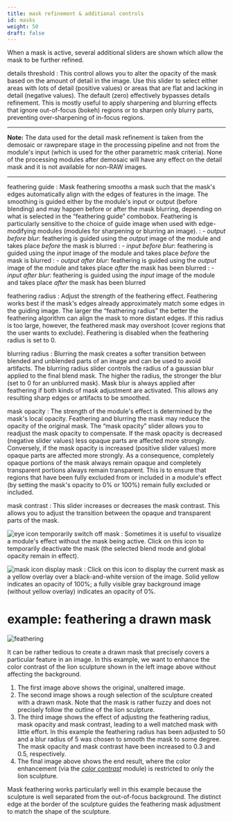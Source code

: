 ```yaml
---
title: mask refinement & additional controls
id: masks
weight: 50
draft: false
---
```


When a mask is active, several additional sliders are shown which allow the mask to be further refined.

details threshold
: This control allows you to alter the opacity of the mask based on the amount of detail in the image. Use this slider to select either areas with lots of detail (positive values) or areas that are flat and lacking in detail (negative values). The default (zero) effectively bypasses details refinement. This is mostly useful to apply sharpening and blurring effects that ignore out-of-focus (bokeh) regions or to sharpen only blurry parts, preventing over-sharpening of in-focus regions.

---

**Note:** The data used for the detail mask refinement is taken from the demosaic or rawprepare stage in the processing pipeline and not from the module's input (which is used for the other parametric mask criteria). None of the processing modules after demosaic will have any effect on the detail mask and it is not available for non-RAW images.

---

feathering guide
: Mask feathering smooths a mask such that the mask's edges automatically align with the edges of features in the image. The smoothing is guided either by the module's input or output (before blending) and may happen before or after the mask blurring, depending on what is selected in the “feathering guide” combobox. Feathering is particularly sensitive to the choice of guide image when used with edge-modifying modules (modules for sharpening or blurring an image).
: - _output before blur_: feathering is guided using the _output_ image of the module and takes place _before_ the mask is blurred
: - _input before blur_: feathering is guided using the _input_ image of the module and takes place _before_ the mask is blurred
: - _output after blur_: feathering is guided using the _output_ image of the module and takes place _after_ the mask has been blurred
: - _input after blur_: feathering is guided using the _input_ image of the module and takes place _after_ the mask has been blurred

feathering radius
: Adjust the strength of the feathering effect. Feathering works best if the mask's edges already approximately match some edges in the guiding image. The larger the “feathering radius” the better the feathering algorithm can align the mask to more distant edges. If this radius is too large, however, the feathered mask may overshoot (cover regions that the user wants to exclude). Feathering is disabled when the feathering radius is set to 0.

blurring radius
: Blurring the mask creates a softer transition between blended and unblended parts of an image and can be used to avoid artifacts. The blurring radius slider controls the radius of a gaussian blur applied to the final blend mask. The higher the radius, the stronger the blur (set to 0 for an unblurred mask). Mask blur is always applied after feathering if both kinds of mask adjustment are activated. This allows any resulting sharp edges or artifacts to be smoothed.

mask opacity
: The strength of the module's effect is determined by the mask's local opacity. Feathering and blurring the mask may reduce the opacity of the original mask. The “mask opacity” slider allows you to readjust the mask opacity to compensate. If the mask opacity is decreased (negative slider values) less opaque parts are affected more strongly. Conversely, if the mask opacity is increased (positive slider values) more opaque parts are affected more strongly. As a consequence, completely opaque portions of the mask always remain opaque and completely transparent portions always remain transparent. This is to ensure that regions that have been fully excluded from or included in a module's effect (by setting the mask's opacity to 0% or 100%) remain fully excluded or included.

mask contrast
: This slider increases or decreases the mask contrast. This allows you to adjust the transition between the opaque and transparent parts of the mask.

![eye icon](./refinement-controls/icon-eye.png#icon) temporarily switch off mask
: Sometimes it is useful to visualize a module's effect without the mask being active. Click on this icon to temporarily deactivate the mask (the selected blend mode and global opacity remain in effect).

![mask icon](./refinement-controls/icon-mask.png#icon) display mask
: Click on this icon to display the current mask as a yellow overlay over a black-and-white version of the image. Solid yellow indicates an opacity of 100%; a fully visible gray background image (without yellow overlay) indicates an opacity of 0%.

# example: feathering a drawn mask

![feathering](./refinement-controls/feathering.png#w100)

It can be rather tedious to create a drawn mask that precisely covers a particular feature in an image. In this example, we want to enhance the color contrast of the lion sculpture shown in the left image above without affecting the background.

1. The first image above shows the original, unaltered image.
2. The second image shows a rough selection of the sculpture created with a drawn mask. Note that the mask is rather fuzzy and does not precisely follow the outline of the lion sculpture.
3. The third image shows the effect of adjusting the feathering radius, mask opacity and mask contrast, leading to a well matched mask with little effort. In this example the feathering radius has been adjusted to 50 and a blur radius of 5 was chosen to smooth the mask to some degree. The mask opacity and mask contrast have been increased to 0.3 and 0.5, respectively.
4. The final image above shows the end result, where the color enhancement (via the [_color contrast_](../../../module-reference/processing-modules/color-contrast.md) module) is restricted to only the lion sculpture.

Mask feathering works particularly well in this example because the sculpture is well separated from the out-of-focus background. The distinct edge at the border of the sculpture guides the feathering mask adjustment to match the shape of the sculpture.
